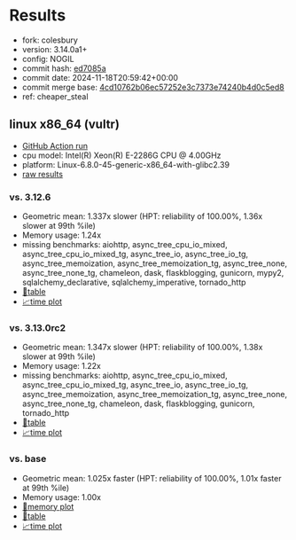 # Results

- fork: colesbury
- version: 3.14.0a1+
- config: NOGIL
- commit hash: [ed7085a](https://github.com/colesbury/cpython/commit/ed7085a)
- commit date: 2024-11-18T20:59:42+00:00
- commit merge base: [4cd10762b06ec57252e3c7373e74240b4d0c5ed8](https://github.com/colesbury/cpython/commit/4cd10762b06ec57252e3c7373e74240b4d0c5ed8)
- ref: cheaper_steal

## linux x86_64 (vultr)

- [GitHub Action run](https://github.com/facebookexperimental/free-threading-benchmarking/actions/runs/11900999306)
- cpu model: Intel(R) Xeon(R) E-2286G CPU @ 4.00GHz
- platform: Linux-6.8.0-45-generic-x86_64-with-glibc2.39
- [raw results](bm-20241118-vultr-x86_64-colesbury-cheaper_steal-3.14.0a1%2B-ed7085a.json)

### vs. 3.12.6

- Geometric mean: 1.337x slower (HPT: reliability of 100.00%, 1.36x slower at 99th %ile)
- Memory usage: 1.24x
- missing benchmarks: aiohttp, async_tree_cpu_io_mixed, async_tree_cpu_io_mixed_tg, async_tree_io, async_tree_io_tg, async_tree_memoization, async_tree_memoization_tg, async_tree_none, async_tree_none_tg, chameleon, dask, flaskblogging, gunicorn, mypy2, sqlalchemy_declarative, sqlalchemy_imperative, tornado_http
- [📄table](bm-20241118-vultr-x86_64-colesbury-cheaper_steal-3.14.0a1%2B-ed7085a-vs-3.12.6.md)
- [📈time plot](bm-20241118-vultr-x86_64-colesbury-cheaper_steal-3.14.0a1%2B-ed7085a-vs-3.12.6.svg)

### vs. 3.13.0rc2

- Geometric mean: 1.347x slower (HPT: reliability of 100.00%, 1.38x slower at 99th %ile)
- Memory usage: 1.22x
- missing benchmarks: aiohttp, async_tree_cpu_io_mixed, async_tree_cpu_io_mixed_tg, async_tree_io, async_tree_io_tg, async_tree_memoization, async_tree_memoization_tg, async_tree_none, async_tree_none_tg, chameleon, dask, flaskblogging, gunicorn, tornado_http
- [📄table](bm-20241118-vultr-x86_64-colesbury-cheaper_steal-3.14.0a1%2B-ed7085a-vs-3.13.0rc2.md)
- [📈time plot](bm-20241118-vultr-x86_64-colesbury-cheaper_steal-3.14.0a1%2B-ed7085a-vs-3.13.0rc2.svg)

### vs. base

- Geometric mean: 1.025x faster (HPT: reliability of 100.00%, 1.01x faster at 99th %ile)
- Memory usage: 1.00x
- [🧠memory plot](bm-20241118-vultr-x86_64-colesbury-cheaper_steal-3.14.0a1%2B-ed7085a-vs-base-mem.svg)
- [📄table](bm-20241118-vultr-x86_64-colesbury-cheaper_steal-3.14.0a1%2B-ed7085a-vs-base.md)
- [📈time plot](bm-20241118-vultr-x86_64-colesbury-cheaper_steal-3.14.0a1%2B-ed7085a-vs-base.svg)

